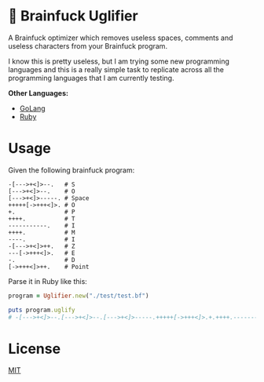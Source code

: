 # 💩 Brainfuck Uglifier

A Brainfuck optimizer which removes useless spaces, comments and useless characters from your Brainfuck program.

I know this is pretty useless, but I am trying some new programming languages and this is a really simple task to replicate across all the programming languages that I am currently testing.

**Other Languages:** <br />
- [GoLang](https://github.com/micheleriva/brainfuck-uglifier-go)
- [Ruby](https://github.com/micheleriva/brainfuck-uglifier-ruby)

# Usage

Given the following brainfuck program:

```brainfuck
-[--->+<]>--.   # S
[--->+<]>--.    # O
[--->+<]>-----. # Space
+++++[->+++<]>. # O
+.              # P
++++.           # T
-----------.    # I
++++.           # M
----.           # I
-[--->+<]>++.   # Z
---[->+++<]>.   # E
-.              # D
[->+++<]>++.    # Point
```

Parse it in Ruby like this:

```ruby
program = Uglifier.new("./test/test.bf")

puts program.uglify
# -[--->+<]>--.[--->+<]>--.[--->+<]>-----.+++++[->+++<]>.+.++++.-----------.++++.----.-[--->+<]>++.---[->+++<]>.-.[->+++<]>++.
```

# License
[MIT](/LICENSE.md)